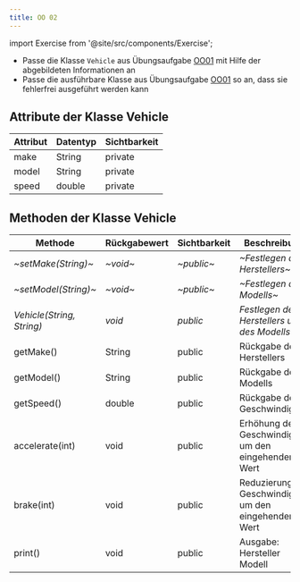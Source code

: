 ```yaml
---
title: OO 02
---
```


import Exercise from '@site/src/components/Exercise';

- Passe die Klasse `Vehicle` aus Übungsaufgabe [OO01](oo01.md) mit Hilfe der
  abgebildeten Informationen an
- Passe die ausführbare Klasse aus Übungsaufgabe [OO01](oo01.md) so an, dass
  sie fehlerfrei ausgeführt werden kann

## Attribute der Klasse Vehicle

| Attribut | Datentyp | Sichtbarkeit |
| -------- | -------- | ------------ |
| make     | String   | private      |
| model    | String   | private      |
| speed    | double   | private      |

## Methoden der Klasse Vehicle

| Methode                   | Rückgabewert | Sichtbarkeit | Beschreibung                                            |
| ------------------------- | ------------ | ------------ | ------------------------------------------------------- |
| _~setMake(String)~_       | _~void~_     | _~public~_   | _~Festlegen des Herstellers~_                           |
| _~setModel(String)~_      | _~void~_     | _~public~_   | _~Festlegen des Modells~_                               |
| _Vehicle(String, String)_ | _void_       | _public_     | _Festlegen des Herstellers und des Modells_             |
| getMake()                 | String       | public       | Rückgabe des Herstellers                                |
| getModel()                | String       | public       | Rückgabe des Modells                                    |
| getSpeed()                | double       | public       | Rückgabe der Geschwindigkeit                            |
| accelerate(int)           | void         | public       | Erhöhung der Geschwindigkeit um den eingehenden Wert    |
| brake(int)                | void         | public       | Reduzierung der Geschwindigkeit um den eingehenden Wert |
| print()                   | void         | public       | Ausgabe: Hersteller Modell                              |

<Exercise pullRequest="24" branchSuffix="oo/02" />

